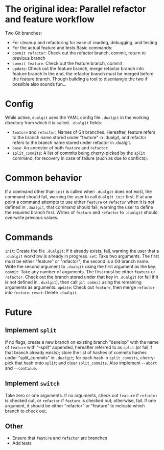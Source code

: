 # The original idea: Parallel refactor and feature workflow
Two Git branches: 
- For cleanup and refactoring for ease of reading, debugging, and testing
- For the actual feature and tests
Basic commands:
- `commit refactor`: Check out the refactor branch, commit, return to previous branch
- `commit feature`: Check out the feature branch, commit
- `update`: Check out the feature branch, merge refactor branch into feature branch
In the end, the refactor branch must be merged before the feature branch.
Though building a tool to disentangle the two if possible also sounds fun...
# Config
While active, `dualgit` uses the YAML config file `.dualgit` in the working directory from which it is called.
`.dualgit` fields:
- `feature` and `refactor`: Names of Git branches. Hereafter, feature refers to the branch name stored under "feature" in .dualgit, and refactor refers to the branch name stored under refactor in .dualgit.
- `base`: An ancestor of both `feature` and `refactor`.
- `split_commits`: A list of commits being cherry-picked by the `split` command, for recovery in case of failure (such as due to conflicts).
# Common behavior
If a command other than `init` is called when `.dualgit` does not exist, the command should fail, warning the user to call `dualgit init` first.
If at any point a command attempts to use either `feature` or `refactor` when it is not defined in `.dualgit`, that command should fail, warning the user to define the required branch first.
Writes of `feature` and `refactor` to `.dualgit` should overwrite previous values.
# Commands
`init`: Create the file `.dualgit`; if it already exists, fail, warning the user that a `.dualgit` workflow is already in progress.
`set`: Take two arguments. The first must be either "feature" or "refactor"; the second is a Git branch name. Write the second argument to `.dualgit` using the first argument as the key.
`commit`: Take any number of arguments. The first must be either `feature` or `refactor`. Check out the branch stored under that key in `.dualgit` (or fail if it is not defined in `.dualgit`), then call `git commit` using the remaining arguments as arguments.
`update`: Check out `feature`, then merge `refactor` into `feature`.
`reset`: Delete `.dualgit`.
# Future
## Implement `split`
If no flags, create a new branch on existing branch "develop" with the name of `feature` with "-split" appended, hereafter referred to as `split` (or fail if that branch already exists); store the list of hashes of commits  hashes under "split_commits" in `.dualgit`; for each hash in `split_commits`, cherry-pick that hash onto `split`; and clear `split_commits`.
Also implement `--abort` and `--continue`.
## Implement `switch`
Take zero or one arguments. If no arguments, check out `feature` if `refactor` is checked out, or `refactor` if `feature` is checked out; otherwise, fail. If one argument, it should be either "refactor" or "feature" to indicate which branch to check out.
## Other
- Ensure that `feature` and `refactor` are branches
- Add tests
